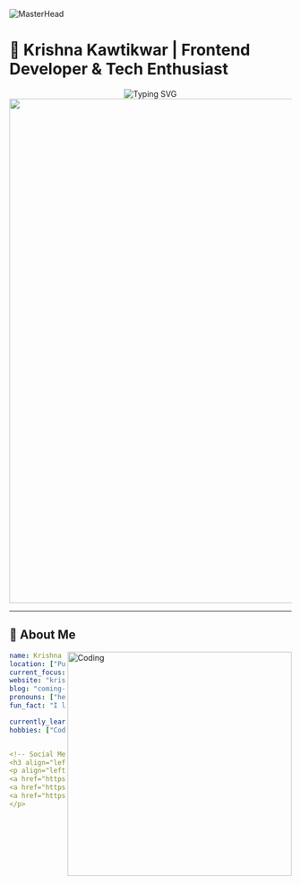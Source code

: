 
![MasterHead](https://user-images.githubusercontent.com/80781196/190216139-7697aa5a-c9a0-4bd6-80bf-3aca76a2e1c8.gif)

# 🚀 Krishna Kawtikwar | Frontend Developer & Tech Enthusiast

<div align="center">
  <img src="https://readme-typing-svg.herokuapp.com?font=JetBrains+Mono&weight=600&size=35&duration=3000&pause=1000&color=00D9FF&center=true&vCenter=true&multiline=true&width=800&height=100&lines=Frontend+Developer;Full+Stack+Developer;Tech+Explorer" alt="Typing SVG" />
</div>

<div align="center">
  <img src="https://user-images.githubusercontent.com/74038190/212284100-561aa473-3905-4a80-b561-0d28506553ee.gif" width="900">
</div>

---

## 🌟 About Me

<img align="right" alt="Coding" width="400" src="https://user-images.githubusercontent.com/74038190/229223263-cf2e4b07-2615-4f87-9c38-e37600f8381a.gif">

```yaml
name: Krishna Kawtikwar
location: ["Pune", "India"]
current_focus: "Frontend Development & Full Stack Projects"
website: "krishnakawtikwar.vercel.app"
blog: "coming-soon"
pronouns: ["he", "him"]
fun_fact: "I love building UI that people enjoy using!"

currently_learning: ["Next.js", "TypeScript", "Advanced React Patterns"]
hobbies: ["Coding", "Designing UI", "Tech Blogging"]


<!-- Social Media -->
<h3 align="left">Connect with me:</h3>
<p align="left">
<a href="https://x.com/krishna_kawtikwar" target="_blank"><img align="center" src="https://raw.githubusercontent.com/rahuldkjain/github-profile-readme-generator/master/src/images/icons/Social/twitter.svg" alt="X" height="30" width="40" /></a>
<a href="https://www.linkedin.com/in/krishna-kawtikwar" target="_blank"><img align="center" src="https://raw.githubusercontent.com/rahuldkjain/github-profile-readme-generator/master/src/images/icons/Social/linked-in-alt.svg" alt="LinkedIn" height="30" width="40" /></a>
<a href="https://www.instagram.com/mr.x_krishu" target="_blank"><img align="center" src="https://raw.githubusercontent.com/rahuldkjain/github-profile-readme-generator/master/src/images/icons/Social/instagram.svg" alt="Instagram" height="30" width="40" /></a>
</p>

